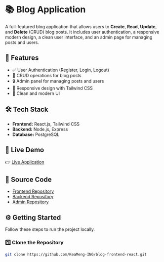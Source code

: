 # 📚 Blog Application

A full-featured blog application that allows users to **Create**, **Read**, **Update**, and **Delete** (CRUD) blog posts. It includes user authentication, a responsive modern design, a clean user interface, and an admin page for managing posts and users.

## 🚀 Features

- ✅ User Authentication (Register, Login, Logout)
- 📝 CRUD operations for blog posts
- 🔒 Admin panel for managing posts and users
- 📱 Responsive design with Tailwind CSS
- 🎨 Clean and modern UI

## 🛠️ Tech Stack

- **Frontend:** React.js, Tailwind CSS
- **Backend:** Node.js, Express
- **Database:** PostgreSQL

## 🔗 Live Demo

👉 [Live Application](https://blog-frontend-react-one.vercel.app/)

## 📂 Source Code

- [Frontend Repository](https://github.com/KeaMeng-ING/blog-frontend-react)
- [Backend Repository](https://github.com/KeaMeng-ING/blog-backend)
- [Admin Repository](https://github.com/KeaMeng-ING/blog-admin-page)

## ⚙️ Getting Started

Follow these steps to run the project locally.

### 1️⃣ Clone the Repository

```bash
git clone https://github.com/KeaMeng-ING/blog-frontend-react.git
```

